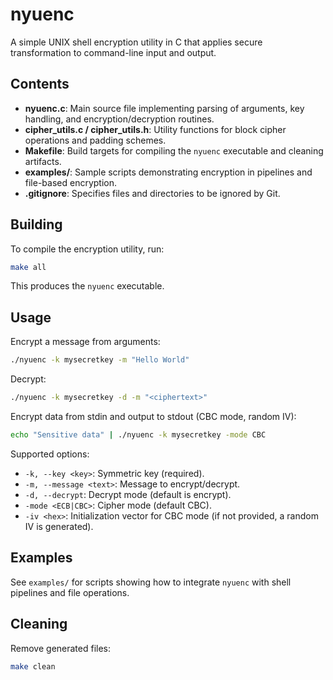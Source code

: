 # nyuenc

A simple UNIX shell encryption utility in C that applies secure transformation to command-line input and output.

## Contents

- **nyuenc.c**: Main source file implementing parsing of arguments, key handling, and encryption/decryption routines.
- **cipher_utils.c / cipher_utils.h**: Utility functions for block cipher operations and padding schemes.
- **Makefile**: Build targets for compiling the `nyuenc` executable and cleaning artifacts.
- **examples/**: Sample scripts demonstrating encryption in pipelines and file-based encryption.
- **.gitignore**: Specifies files and directories to be ignored by Git.

## Building

To compile the encryption utility, run:

```sh
make all
```

This produces the `nyuenc` executable.

## Usage

Encrypt a message from arguments:

```sh
./nyuenc -k mysecretkey -m "Hello World"
```

Decrypt:

```sh
./nyuenc -k mysecretkey -d -m "<ciphertext>"
```

Encrypt data from stdin and output to stdout (CBC mode, random IV):

```sh
echo "Sensitive data" | ./nyuenc -k mysecretkey -mode CBC
```

Supported options:

- `-k, --key <key>`: Symmetric key (required).
- `-m, --message <text>`: Message to encrypt/decrypt.
- `-d, --decrypt`: Decrypt mode (default is encrypt).
- `-mode <ECB|CBC>`: Cipher mode (default CBC).
- `-iv <hex>`: Initialization vector for CBC mode (if not provided, a random IV is generated).

## Examples

See `examples/` for scripts showing how to integrate `nyuenc` with shell pipelines and file operations.

## Cleaning

Remove generated files:

```sh
make clean
```

